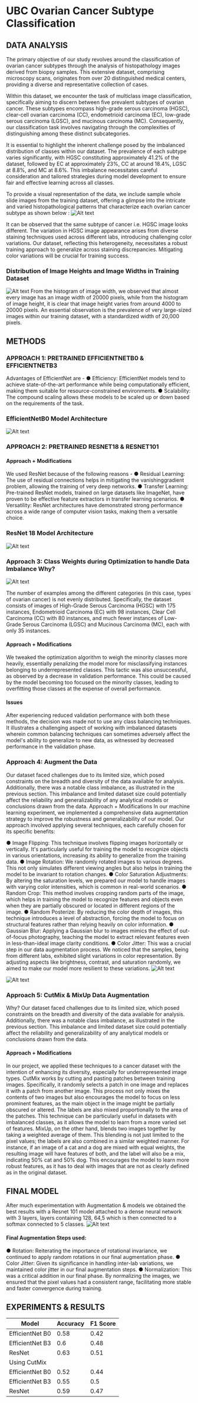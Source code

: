 # UBC Ovarian Cancer Subtype Classification
## DATA ANALYSIS
The primary objective of our study revolves around the classification of ovarian cancer subtypes through the analysis of histopathology images derived from biopsy samples. This extensive dataset, comprising microscopy scans, originates from over 20 distinguished medical centers, providing a diverse and representative collection of cases.

Within this dataset, we encounter the task of multiclass image classification, specifically aiming to discern between five prevalent subtypes of ovarian cancer. These subtypes encompass high-grade serous carcinoma (HGSC), clear-cell ovarian carcinoma (CC), endometrioid carcinoma (EC), low-grade serous carcinoma (LGSC), and mucinous carcinoma (MC). Consequently, our classification task involves navigating through the complexities of distinguishing among these distinct subcategories.

It is essential to highlight the inherent challenge posed by the imbalanced distribution of classes within our dataset. The prevalence of each subtype varies significantly, with HGSC constituting approximately 41.2% of the dataset, followed by EC at approximately 23%, CC at around 18.4%, LGSC at 8.8%, and MC at 8.6%. This imbalance necessitates careful consideration and tailored strategies during model development to ensure fair and effective learning across all classes.

To provide a visual representation of the data, we include sample whole slide images from the training dataset, offering a glimpse into the intricate and varied histopathological patterns that characterize each ovarian cancer subtype as shown below :
![Alt text](Images/image-000.png)

It can be observed that the same subtype of cancer i.e. HGSC image looks different. The variation in HGSC image appearance arises from diverse staining techniques used across different labs, introducing challenging color variations. Our dataset, reflecting this heterogeneity, necessitates a robust training approach to generalize across staining discrepancies. Mitigating color variations will be crucial for training success.

### Distribution of Image Heights and Image Widths in Training Dataset
![Alt text](Images/image-001.png)
From the histogram of image width, we observed that almost every image has an image width of 20000 pixels, while from the histogram of image height, it is clear that image height varies from around 4000 to 20000 pixels. An essential observation is the prevalence of very large-sized images within our training dataset, with a standardized width of 20,000 pixels.

## METHODS
### APPROACH 1: PRETRAINED EFFICIENTNETB0 & EFFICIENTNETB3
Advantages of EfficientNet are -
●   Efficiency: EfficientNet models tend to achieve state-of-the-art performance while being computationally efficient, making them suitable for resource-constrained environments.
●   Scalability: The compound scaling allows these models to be scaled up or down based on the requirements of the task.

### EfficientNetB0 Model Architecture
![Alt text](Images/image-004.png)

### APPROACH 2: PRETRAINED RESNET18 & RESNET101
#### Approach + Modifications
We used ResNet because of the following reasons -
●  Residual Learning: The use of residual connections helps in mitigating the vanishinggradient problem, allowing the training of very deep networks.
●  Transfer Learning: Pre-trained ResNet models, trained on large datasets like ImageNet, have proven to be effective feature extractors in transfer learning scenarios.
● Versatility: ResNet architectures have demonstrated strong performance across a wide range of computer vision tasks, making them a versatile choice.
### ResNet 18 Model Architecture
![Alt text](Images/image-005.png)

 ### Approach 3: Class Weights during Optimization to handle Data Imbalance Why?
![Alt text](Images/image-006.png)

The number of examples among the different categories (in this case, types of ovarian cancer) is not evenly distributed. Specifically, the dataset consists of images of High-Grade Serous Carcinoma (HGSC) with 175 instances, Endometrioid Carcinoma (EC) with 98 instances, Clear Cell Carcinoma (CC) with 80 instances, and much fewer instances of Low-Grade Serous Carcinoma (LGSC) and Mucinous Carcinoma (MC), each with only 35 instances.
#### Approach + Modifications
We tweaked the optimization algorithm to weigh the minority classes more heavily, essentially penalizing the model more for misclassifying instances belonging to underrepresented classes. This tactic was also unsuccessful, as observed by a decrease in validation performance. This could be caused by the model becoming too focused on the minority classes, leading to overfitting those classes at the expense of overall performance.
#### Issues
After experiencing reduced validation performance with both these methods, the decision was made not to use any class balancing techniques. It illustrates a challenging aspect of working with imbalanced datasets wherein common balancing techniques can sometimes adversely affect the model's ability to generalize to new data, as witnessed by decreased performance in the validation phase.

### Approach 4: Augment the Data
Our dataset faced challenges due to its limited size, which posed constraints on the breadth and diversity of the data available for analysis. Additionally, there was a notable class imbalance, as illustrated in the previous section. This imbalance and limited dataset size could potentially affect the reliability and generalizability of any analytical models or conclusions drawn from the data.
Approach + Modifications
In our machine learning experiment, we implemented a comprehensive data augmentation strategy to improve the robustness and generalizability of our model. Our approach involved applying several techniques, each carefully chosen for its specific benefits:

 ● Image Flipping: This technique involves flipping images horizontally or vertically. It's particularly useful for training the model to recognize objects in various orientations, increasing its ability to generalize from the training data.
● Image Rotation: We randomly rotated images to various degrees. This not only simulates different viewing angles but also helps in training the model to be invariant to rotation changes.
● Color Saturation Adjustments: By altering the saturation levels, we prepared our model to handle images with varying color intensities, which is common in real-world scenarios.
● Random Crop: This method involves cropping random parts of the image, which helps in training the model to recognize features and objects even when they are partially obscured or located in different regions of the image.
● Random Posterize: By reducing the color depth of images, this technique introduces a level of abstraction, forcing the model to focus on structural features rather than relying heavily on color information.
● Gaussian Blur: Applying a Gaussian blur to images mimics the effect of out-of-focus photography, teaching the model to extract relevant features even in less-than-ideal image clarity conditions.
● Color Jitter: This was a crucial step in our data augmentation process. We noticed that the samples, being from different labs, exhibited slight variations in color representation. By adjusting aspects like brightness, contrast, and saturation randomly, we aimed to make our model more resilient to these variations.
![Alt text](Images/image-008.png)

![Alt text](Images/image-009.png)

### Approach 5: CutMix & MixUp Data Augmentation
Why?
Our dataset faced challenges due to its limited size, which posed constraints on the breadth and diversity of the data available for analysis. Additionally, there was a notable class imbalance, as illustrated in the previous section. This imbalance and limited dataset size could potentially affect the reliability and generalizability of any analytical models or conclusions drawn from the data.
#### Approach + Modifications
In our project, we applied these techniques to a cancer dataset with the intention of enhancing its diversity, especially for underrepresented image types.
CutMix works by cutting and pasting patches between training images. Specifically, it randomly selects a patch in one image and replaces it with a patch from another image. This process not only mixes the contents of two images but also encourages the model to focus on less prominent features, as the main object in the image might be partially obscured or altered. The labels are also mixed proportionally to the area of the patches. This technique can be particularly useful in datasets with imbalanced classes, as it allows the model to learn from a more varied set of features.
MixUp, on the other hand, blends two images together by taking a weighted average of them. This blending is not just limited to the pixel values; the labels are also combined in a similar weighted manner. For instance, if an image of a cat and a dog are mixed with equal weights, the resulting image will have features of both, and the label will also be a mix, indicating 50% cat and 50% dog. This encourages the model to learn more robust features, as it has to deal with images that are not as clearly defined as in the original dataset.

## FINAL MODEL
After much experimentation with Augmentation & models we obtained the best results with a Resnet 101 model attached to a dense neural network with 3 layers, layers containing 128, 64,5 which is then connected to a softmax connected to 5 classes.
![Alt text](Images/image-010.png)

#### Final Augmentation Steps used:
● Rotation: Reiterating the importance of rotational invariance, we continued to apply random rotations in our final augmentation phase.
● Color Jitter: Given its significance in handling inter-lab variations, we maintained color jitter in our final augmentation steps.
● Normalization: This was a critical addition in our final phase. By normalizing the images, we ensured that the pixel values had a consistent range, facilitating more stable and faster convergence during training.

## EXPERIMENTS & RESULTS
 
|Model|Accuracy|F1 Score|
|------|-------|--------|
|EfficientNet B0|0.58|0.42|
|EfficientNet B3|0.6|0.48|
|ResNet|0.63|0.51|
|Using CutMix|||
|EfficientNet B0|0.52|0.44|
|EfficientNet B3|0.55|0.5|
|ResNet|0.59|0.47|


